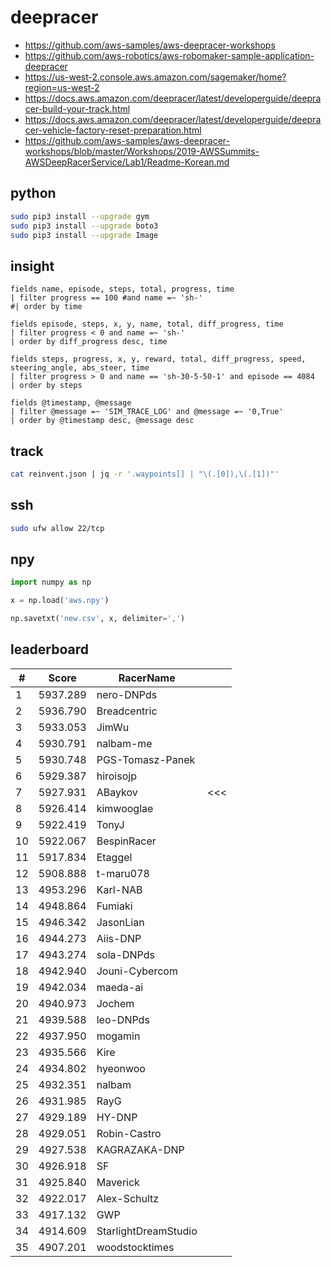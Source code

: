 # deepracer

* <https://github.com/aws-samples/aws-deepracer-workshops>
* <https://github.com/aws-robotics/aws-robomaker-sample-application-deepracer>
* <https://us-west-2.console.aws.amazon.com/sagemaker/home?region=us-west-2>
* <https://docs.aws.amazon.com/deepracer/latest/developerguide/deepracer-build-your-track.html>
* <https://docs.aws.amazon.com/deepracer/latest/developerguide/deepracer-vehicle-factory-reset-preparation.html>
* <https://github.com/aws-samples/aws-deepracer-workshops/blob/master/Workshops/2019-AWSSummits-AWSDeepRacerService/Lab1/Readme-Korean.md>

## python

```bash
sudo pip3 install --upgrade gym
sudo pip3 install --upgrade boto3
sudo pip3 install --upgrade Image
```

## insight

```
fields name, episode, steps, total, progress, time
| filter progress == 100 #and name =~ 'sh-'
#| order by time

fields episode, steps, x, y, name, total, diff_progress, time
| filter progress < 0 and name =~ 'sh-'
| order by diff_progress desc, time

fields steps, progress, x, y, reward, total, diff_progress, speed, steering_angle, abs_steer, time
| filter progress > 0 and name == 'sh-30-5-50-1' and episode == 4084
| order by steps

fields @timestamp, @message
| filter @message =~ 'SIM_TRACE_LOG' and @message =~ '0,True'
| order by @timestamp desc, @message desc
```

## track

```bash
cat reinvent.json | jq -r '.waypoints[] | "\(.[0]),\(.[1])"'
```

## ssh

```bash
sudo ufw allow 22/tcp
```

## npy

```python
import numpy as np

x = np.load('aws.npy')

np.savetxt('new.csv', x, delimiter=',')
```

## leaderboard

<!-- leaderboard -->
| # | Score | RacerName |   |
| - | ----- | --------- | - |
| 1 | 5937.289 | nero-DNPds | |
| 2 | 5936.790 | Breadcentric | |
| 3 | 5933.053 | JimWu | |
| 4 | 5930.791 | nalbam-me | |
| 5 | 5930.748 | PGS-Tomasz-Panek | |
| 6 | 5929.387 | hiroisojp | |
| 7 | 5927.931 | ABaykov | <<< |
| 8 | 5926.414 | kimwooglae | |
| 9 | 5922.419 | TonyJ | |
| 10 | 5922.067 | BespinRacer | |
| 11 | 5917.834 | Etaggel | |
| 12 | 5908.888 | t-maru078 | |
| 13 | 4953.296 | Karl-NAB | |
| 14 | 4948.864 | Fumiaki | |
| 15 | 4946.342 | JasonLian | |
| 16 | 4944.273 | Aiis-DNP | |
| 17 | 4943.274 | sola-DNPds | |
| 18 | 4942.940 | Jouni-Cybercom | |
| 19 | 4942.034 | maeda-ai | |
| 20 | 4940.973 | Jochem | |
| 21 | 4939.588 | leo-DNPds | |
| 22 | 4937.950 | mogamin | |
| 23 | 4935.566 | Kire | |
| 24 | 4934.802 | hyeonwoo | |
| 25 | 4932.351 | nalbam | |
| 26 | 4931.985 | RayG | |
| 27 | 4929.189 | HY-DNP | |
| 28 | 4929.051 | Robin-Castro | |
| 29 | 4927.538 | KAGRAZAKA-DNP | |
| 30 | 4926.918 | SF | |
| 31 | 4925.840 | Maverick | |
| 32 | 4922.017 | Alex-Schultz | |
| 33 | 4917.132 | GWP | |
| 34 | 4914.609 | StarlightDreamStudio | |
| 35 | 4907.201 | woodstocktimes | |
